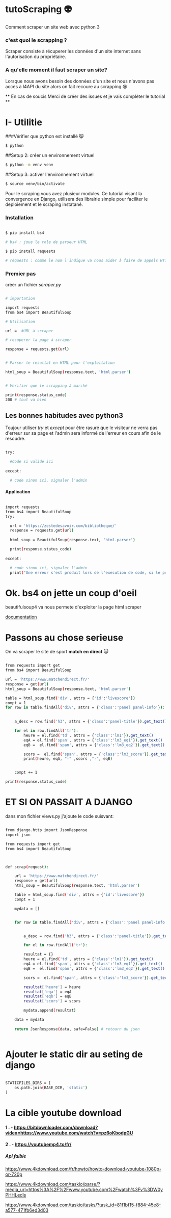 # tutoScraping :alien:
Comment scraper un site web avec python 3

### c'est quoi le scrapping ?

Scraper consiste à récuperer les données d'un site internet sans l'autorisation du propriétaire.

### A qu'elle moment il faut scraper un site?

Lorsque nous avons besoin des données d'un site et nous n'avons pas accès à l4API du site alors on fait recoure au scrapping :sunglasses:




** En cas de soucis Merci de créer des issues et je vais complèter le tutorial **

# I- Utilitie

###Vérifier que python est installé 
:smile_cat:

```bash
$ python
```
##Setup 2: créer un environnement virtuel
```bash
$ python -m venv venv
```
##Setup 3: activer l'environnement virtuel
```bash
$ source venv/bin/activate
```

Pour le scraping vous avez plusieur modules. 
Ce tutorial visant la convergence en Django, utilisera des librairie simple pour faciliter le deploiement et le scraping instatané.

### Installation

```bash
	
$ pip install bs4

# bs4 : joue le role de parseur HTML

$ pip install requests

# requests : comme le nom l'indique va nous aider à faire de appels HTTP ( GET, POST)

```

### Premier pas

créer un fichier *scraper.py*

```bash

# importation

import requests
from bs4 import BeautifulSoup

# Utilisation

url =  #URL à scraper

# recuperer la page à scraper

response = requests.get(url)


# Parser le resultat en HTML pour l'exploitation

html_soup = BeautifulSoup(response.text, 'html.parser')


# Verifier que le scrapping à marché

print(response.status_code)
200 # tout va bien


```

## Les bonnes habitudes avec python3

Toujour utiliser *try* et *except* pour être rasuré que le visiteur ne verra pas d'erreur sur sa page et l'admin sera informé de l'erreur en cours afin de le resoudre.

```bash

try:

  #Code si valide ici
  
except:

  # code sinon ici, signaler l'admin

```

#### Application

```bash

import requests
from bs4 import BeautifulSoup
try:

  url = 'https://zestedesavoir.com/bibliotheque/'
  response = requests.get(url)
  
  html_soup = BeautifulSoup(response.text, 'html.parser')

  print(response.status_code)
  
except:

  # code sinon ici, signaler l'admin
  print("Une erreur s'est produit lors de l'execution de code, si le problème persite signaler l'administrateur")

```

# Ok. bs4 on jette un coup d'oeil

beautifulsoup4 va nous permete d'exploiter la page html scraper

[documentation](https://python-django.dev/page-beautifulsoup-html-parser-python-library-xml)

# Passons au chose serieuse
On va scraper le site de sport **match en direct** :scream_cat:


```bash

from requests import get
from bs4 import BeautifulSoup

url = 'https://www.matchendirect.fr/'
response = get(url)
html_soup = BeautifulSoup(response.text, 'html.parser')

table = html_soup.find('div', attrs = {'id':'livescore'}) 
compt = 1
for row in table.findAll('div', attrs = {'class':'panel panel-info'}): 
 

    a_desc = row.find('h3', attrs = {'class':'panel-title'}).get_text() 

    for el in row.findAll('tr'):
        heure = el.find('td', attrs = {'class':'lm1'}).get_text() 
        eqA = el.find('span', attrs = {'class':'lm3_eq1'}).get_text()
        eqB =  el.find('span', attrs = {'class':'lm3_eq2'}).get_text()

        scors =  el.find('span', attrs = {'class':'lm3_score'}).get_text()
        print(heure, eqA, "-" ,scors ,"-", eqB)


    compt += 1

print(response.status_code)


```


# ET SI ON PASSAIT A DJANGO 

dans mon fichier views.py j'ajoute le code suisvant:



```bash

from django.http import JsonResponse
import json

from requests import get
from bs4 import BeautifulSoup



def scrap(request):

	url = 'https://www.matchendirect.fr/'
	response = get(url)
	html_soup = BeautifulSoup(response.text, 'html.parser')

	table = html_soup.find('div', attrs = {'id':'livescore'}) 
	compt = 1

	mydata = []


	for row in table.findAll('div', attrs = {'class':'panel panel-info'}): 


	    a_desc = row.find('h3', attrs = {'class':'panel-title'}).get_text() 

	    for el in row.findAll('tr'):

		resultat = {}
		heure = el.find('td', attrs = {'class':'lm1'}).get_text() 
		eqA = el.find('span', attrs = {'class':'lm3_eq1'}).get_text()
		eqB =  el.find('span', attrs = {'class':'lm3_eq2'}).get_text()

		scors =  el.find('span', attrs = {'class':'lm3_score'}).get_text()

		resultat['heure'] = heure
		resultat['eqa'] = eqA
		resultat['eqb'] = eqB
		resultat['scors'] = scors

		mydata.append(resultat)

	data = mydata
	
	return JsonResponse(data, safe=False) # retourn du json
	

```


# Ajouter le static dir au seting de django

```bash

STATICFILES_DIRS = [
    os.path.join(BASE_DIR, 'static')
]

```


# La cible youtube download

#### 1 . - https://bitdownloader.com/download?video=https://www.youtube.com/watch?v=pz6oKbodpGU

#### 2 . - https://youtubemp4.to/fr/


##### Api faible

https://www.4kdownload.com/fr/howto/howto-download-youtube-1080p-or-720p

https://www.4kdownload.com/taskio/parse/?media_url=https%3A%2F%2Fwww.youtube.com%2Fwatch%3Fv%3DW0yPHHLedls

https://www.4kdownload.com/taskio/tasks/?task_id=81f1bf15-f884-45e8-a577-471fb6ed3d03
